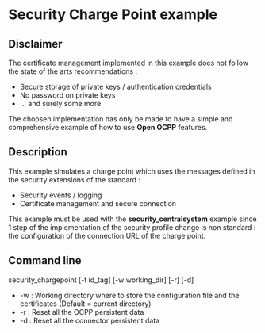 # Security Charge Point example
## Disclaimer

The certificate management implemented in this example does not follow the state of the arts recommendations :

* Secure storage of private keys / authentication credentials
* No password on private keys
* ... and surely some more

The choosen implementation has only be made to have a simple and comprehensive example of how to use **Open OCPP** features.

## Description

This example simulates a charge point which uses the messages defined in the security extensions of the standard :

* Security events / logging
* Certificate management and secure connection

This example must be used with the **security_centralsystem** example since 1 step of the implementation of the security profile change is non standard : the configuration of the connection URL of the charge point.

## Command line

security_chargepoint [-t id_tag] [-w working_dir] [-r] [-d]

* -w : Working directory where to store the configuration file and the certificates (Default = current directory)
* -r : Reset all the OCPP persistent data
* -d : Reset all the connector persistent data

